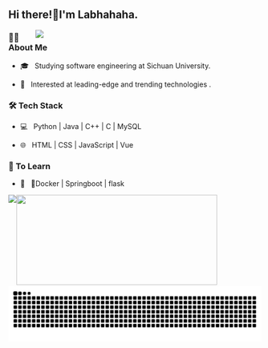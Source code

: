 ## Hi there!👋I'm Labhahaha.
<img align='right' src="https://github.com/electronic-pig/electronic-pig/assets/103497254/77ec236d-96b9-4d49-91dd-5483703eb71d" width="450">

### 👨🏻 About Me 

- 🎓 &nbsp; Studying software engineering at Sichuan University.

- 🤠 &nbsp; Interested at leading-edge and trending technologies .

### 🛠 Tech Stack

- 💻 &nbsp; Python | Java | C++ | C | MySQL

- 🌐 &nbsp; HTML | CSS | JavaScript | Vue

### 📖 To Learn

- 🔧 &nbsp; 🐳Docker | Springboot | flask

<div style="display: flex; flex-direction: row;">
  <a href="https://github.com/Labhahaha">
    <img height="180em" src="https://github-readme-stats.vercel.app/api?username=Labhahaha&include_all_commits=true&hide=issues&count_private=true&show_icons=true&rank_icon=github&bg_color=45,8ecda7,839ece&title_color=fff&text_color=fff&icon_color=fff" />
  </a>
  <a href="https://github.com/Labhahaha">
    <img height="180em" width="400em" src="https://github-readme-stats.vercel.app/api/top-langs/?username=Labhahaha&show_icons=true&layout=compact&bg_color=45,839ece,8ecda7&title_color=fff&text_color=fff&icon_color=fff" />
  </a>
</div>
<picture>
  <source media="(prefers-color-scheme: dark)" srcset="https://raw.githubusercontent.com/Labhahaha/Labhahaha/output/github-contribution-grid-snake-dark.svg">
  <source media="(prefers-color-scheme: light)" srcset="https://raw.githubusercontent.com/Labhahaha/Labhahaha/output/github-contribution-grid-snake.svg">
  <img alt="github contribution grid snake animation" src="https://raw.githubusercontent.com/Labhahaha/Labhahaha/output/github-contribution-grid-snake.svg">
</picture>
